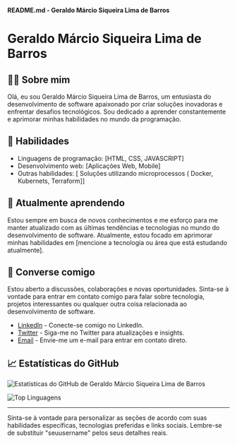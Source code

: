 **README.md - Geraldo Márcio Siqueira Lima de Barros**

# Geraldo Márcio Siqueira Lima de Barros

## 👨‍💻 Sobre mim

Olá, eu sou Geraldo Márcio Siqueira Lima de Barros, um entusiasta do desenvolvimento de software apaixonado por criar soluções inovadoras e enfrentar desafios tecnológicos. Sou dedicado a aprender constantemente e aprimorar minhas habilidades no mundo da programação.

## 🚀 Habilidades

- Linguagens de programação: [HTML, CSS, JAVASCRIPT]
- Desenvolvimento web: [Aplicações Web, Mobile]
- Outras habilidades: [ Soluções utilizando microprocessos ( Docker, Kubernets, Terraform]]

## 🌱 Atualmente aprendendo

Estou sempre em busca de novos conhecimentos e me esforço para me manter atualizado com as últimas tendências e tecnologias no mundo do desenvolvimento de software. Atualmente, estou focado em aprimorar minhas habilidades em [mencione a tecnologia ou área que está estudando atualmente].

## 💬 Converse comigo

Estou aberto a discussões, colaborações e novas oportunidades. Sinta-se à vontade para entrar em contato comigo para falar sobre tecnologia, projetos interessantes ou qualquer outra coisa relacionada ao desenvolvimento de software.

- [LinkedIn](#) - Conecte-se comigo no LinkedIn.
- [Twitter](#) - Siga-me no Twitter para atualizações e insights.
- [Email](#) - Envie-me um e-mail para entrar em contato direto.

## 📈 Estatísticas do GitHub

![Estatísticas do GitHub de Geraldo Márcio Siqueira Lima de Barros](https://github-readme-stats.vercel.app/api?username=seuusername&show_icons=true&theme=dark)

![Top Linguagens](https://github-readme-stats.vercel.app/api/top-langs/?username=seuusername&layout=compact&theme=dark)

---

Sinta-se à vontade para personalizar as seções de acordo com suas habilidades específicas, tecnologias preferidas e links sociais. Lembre-se de substituir "seuusername" pelos seus detalhes reais.
